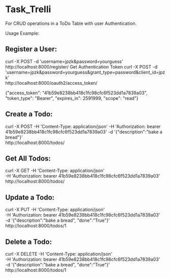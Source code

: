 # Task_Trelli
For CRUD operations in a ToDo Table with user Authentication.

Usage Example:

Register a User:
----------------
curl -X POST -d 'username=jpzk&password=yourguess' \
http://localhost:8000/register/
Get Authentication Token
curl -X POST -d \
'username=jpzk&password=yourguess&grant_type=password&client_id=jpzk' \
http://localhost:8000/oauth2/access_token/
 
{"access_token": "41b59e8238bb418c1fc98cfc6f523dd1a7839a03", "token_type":
"Bearer", "expires_in": 2591999, "scope": "read"} 


Create a Todo:
--------------
curl -X POST -H 'Content-Type: application/json' -H 'Authorization: bearer \
41b59e8238bb418c1fc98cfc6f523dd1a7839a03' -d '{"description":"bake a bread"}' \
http://localhost:8000/todos/ 

Get All Todos:
-------------
curl -X GET -H 'Content-Type: application/json' \
-H 'Authorization: bearer 41b59e8238bb418c1fc98cfc6f523dd1a7839a03' \
http://localhost:8000/todos/

Update a Todo:
-------------
curl -X PUT -H 'Content-Type: application/json' \
-H 'Authorization: bearer 41b59e8238bb418c1fc98cfc6f523dd1a7839a03' \
-d '{"description":"bake a bread", "done":"True"}' \
http://localhost:8000/todos/1

Delete a Todo:
--------------
curl -X DELETE -H 'Content-Type: application/json' \
-H 'Authorization: bearer 41b59e8238bb418c1fc98cfc6f523dd1a7839a03' \
-d '{"description":"bake a bread", "done":"True"}' \
http://localhost:8000/todos/1
